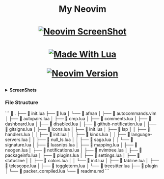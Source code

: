 <h1 align="center">My Neovim</h1>

<h1 align="center">

[![Neovim ScreenShot](https://user-images.githubusercontent.com/80388154/152179385-a5e91e17-63af-44ec-8007-7ba5382a63e3.jpg)](https://github.com/Iamafnan/my-nvimrc)

</h1>


<h1 align="center">

[![Made With Lua](https://img.shields.io/badge/lua-%232C2D72.svg?style=for-the-badge&logo=lua&logoColor=white)](https://www.lua.org/)

[![Neovim Version](https://img.shields.io/badge/Neovim-0.6.1-darkblue.svg?style=flat-square&logo=Neovim&logoColor=white)](https://github.com/neovim/neovim)

</h1>

<details>
   <summary><b>ScreenShots</b></summary>

  <h4>Statusline</h4>
  <img src="https://user-images.githubusercontent.com/80388154/152279248-e8b2052f-4fca-434e-b2b3-7d2d140fd3c7.jpg">

  <h4>Tabline</h4>
  <img src="https://user-images.githubusercontent.com/80388154/152279246-1f1e338a-69dc-476c-80c6-1981f09f9d70.jpg">

  <h4>NvimTree</h4>
  <img src="https://user-images.githubusercontent.com/80388154/152279241-7627b62a-cc84-4ba1-853d-4ce471702d45.jpg">
</details>

<h3>File Structure</h3>
```
 .
├──  init.lua
├──  lua
│  └──  afnan
│     ├──  autocommands.vim
│     ├──  autopairs.lua
│     ├──  cmp.lua
│     ├──  comments.lua
│     ├──  dashboard.lua
│     ├──  disabled.lua
│     ├──  github-notification.lua
│     ├──  gitsigns.lua
│     ├──  icons.lua
│     ├──  init.lua
│     ├──  lsp
│     │  ├──  handlers.lua
│     │  ├──  init.lua
│     │  ├──  kinds.lua
│     │  ├──  language-servers.lua
│     │  ├──  null_ls.lua
│     │  ├──  saga.lua
│     │  └──  signature.lua
│     ├──  luasnips.lua
│     ├──  mapping.lua
│     ├──  neogen.lua
│     ├──  notifications.lua
│     ├──  nvimtree.lua
│     ├──  packageinfo.lua
│     ├──  plugins.lua
│     ├──  settings.lua
│     ├──  statusline
│     │  ├──  colors.lua
│     │  └──  init.lua
│     ├──  tabline.lua
│     ├──  telescope.lua
│     ├──  toggleterm.lua
│     └──  treesitter.lua
├──  plugin
│  └──  packer_compiled.lua
└──  readme.md
```
